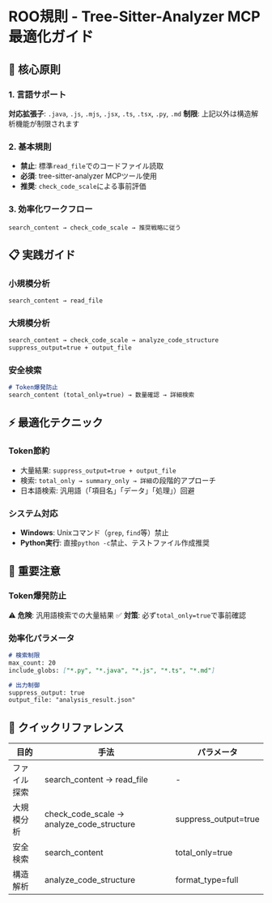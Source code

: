 # ROO規則 - Tree-Sitter-Analyzer MCP最適化ガイド

## 🎯 核心原則

### 1. 言語サポート
**対応拡張子**: `.java`, `.js`, `.mjs`, `.jsx`, `.ts`, `.tsx`, `.py`, `.md`
**制限**: 上記以外は構造解析機能が制限されます

### 2. 基本規則
- **禁止**: 標準`read_file`でのコードファイル読取
- **必須**: tree-sitter-analyzer MCPツール使用
- **推奨**: `check_code_scale`による事前評価

### 3. 効率化ワークフロー
```
search_content → check_code_scale → 推奨戦略に従う
```

## 📋 実践ガイド

### 小規模分析
```markdown
search_content → read_file
```

### 大規模分析  
```markdown
search_content → check_code_scale → analyze_code_structure
suppress_output=true + output_file
```

### 安全検索
```markdown
# Token爆発防止
search_content (total_only=true) → 数量確認 → 詳細検索
```

## ⚡ 最適化テクニック

### Token節約
- 大量結果: `suppress_output=true + output_file`
- 検索: `total_only → summary_only → 詳細`の段階的アプローチ
- 日本語検索: 汎用語（「項目名」「データ」「処理」）回避

### システム対応
- **Windows**: Unixコマンド（`grep`, `find`等）禁止
- **Python実行**: 直接`python -c`禁止、テストファイル作成推奨

## 🚨 重要注意

### Token爆発防止
⚠️ **危険**: 汎用語検索での大量結果
✅ **対策**: 必ず`total_only=true`で事前確認

### 効率化パラメータ
```markdown
# 検索制限
max_count: 20
include_globs: ["*.py", "*.java", "*.js", "*.ts", "*.md"]

# 出力制御  
suppress_output: true
output_file: "analysis_result.json"
```

## 🔧 クイックリファレンス

| 目的 | 手法 | パラメータ |
|------|------|------------|
| ファイル探索 | search_content → read_file | - |
| 大規模分析 | check_code_scale → analyze_code_structure | suppress_output=true |
| 安全検索 | search_content | total_only=true |
| 構造解析 | analyze_code_structure | format_type=full |

